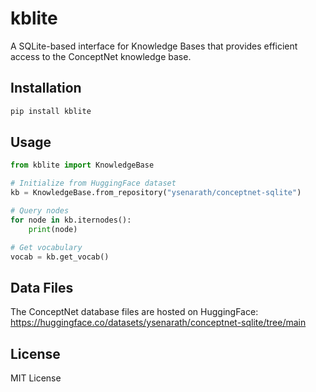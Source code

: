 # kblite

A SQLite-based interface for Knowledge Bases that provides efficient access to the ConceptNet knowledge base.

## Installation

```bash
pip install kblite
```

## Usage

```python
from kblite import KnowledgeBase

# Initialize from HuggingFace dataset
kb = KnowledgeBase.from_repository("ysenarath/conceptnet-sqlite")

# Query nodes
for node in kb.iternodes():
    print(node)

# Get vocabulary
vocab = kb.get_vocab()
```

## Data Files

The ConceptNet database files are hosted on HuggingFace:
https://huggingface.co/datasets/ysenarath/conceptnet-sqlite/tree/main

## License

MIT License
